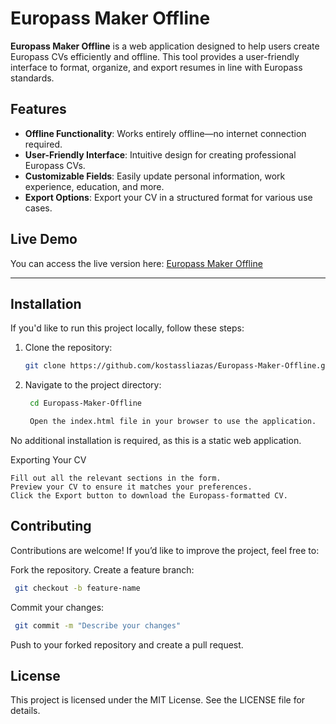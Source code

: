 # Europass Maker Offline

**Europass Maker Offline** is a web application designed to help users create Europass CVs efficiently and offline. This tool provides a user-friendly interface to format, organize, and export resumes in line with Europass standards.

## Features

- **Offline Functionality**: Works entirely offline—no internet connection required.
- **User-Friendly Interface**: Intuitive design for creating professional Europass CVs.
- **Customizable Fields**: Easily update personal information, work experience, education, and more.
- **Export Options**: Export your CV in a structured format for various use cases.

## Live Demo

You can access the live version here: [Europass Maker Offline](https://kostassliazas.github.io/Europass-Maker-Offline/)

---

## Installation

If you'd like to run this project locally, follow these steps:

1. Clone the repository:
   ```bash
   git clone https://github.com/kostassliazas/Europass-Maker-Offline.git

2. Navigate to the project directory:
   ```bash
    cd Europass-Maker-Offline

    Open the index.html file in your browser to use the application.

No additional installation is required, as this is a static web application.

Exporting Your CV

    Fill out all the relevant sections in the form.
    Preview your CV to ensure it matches your preferences.
    Click the Export button to download the Europass-formatted CV.

## Contributing

Contributions are welcome! If you’d like to improve the project, feel free to:

   Fork the repository.
   Create a feature branch:   
   ```bash
    git checkout -b feature-name
   ```
Commit your changes:
   ```bash
    git commit -m "Describe your changes"
   ```

   Push to your forked repository and create a pull request.

## License

This project is licensed under the MIT License. See the LICENSE file for details.
